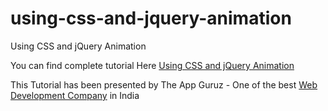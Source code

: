 # using-css-and-jquery-animation
Using CSS and jQuery Animation

You can find complete tutorial Here [Using CSS and jQuery Animation](http://www.theappguruz.com/web-design/using-css-and-jquery-animation-in-web/)

This Tutorial has been presented by The App Guruz - One of the best [Web Development Company](http://www.theappguruz.com/web-design/) in India
